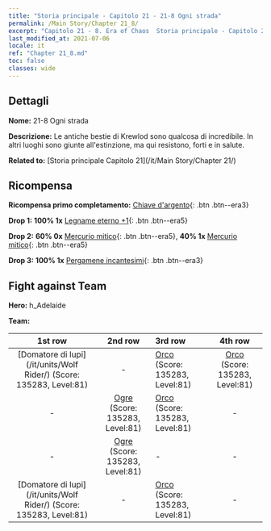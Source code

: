 ```yaml
---
title: "Storia principale - Capitolo 21 - 21-8 Ogni strada"
permalink: /Main Story/Chapter 21_8/
excerpt: "Capitolo 21 - 8. Era of Chaos  Storia principale - Capitolo 21_8. 21-8 Ogni strada"
last_modified_at: 2021-07-06
locale: it
ref: "Chapter 21_8.md"
toc: false
classes: wide
---
```


## Dettagli

 **Nome:** 21-8 Ogni strada

 **Descrizione:** Le antiche bestie di Krewlod sono qualcosa di incredibile. In altri luoghi sono giunte all'estinzione, ma qui resistono, forti e in salute.

 **Related to:** [Storia principale Capitolo 21](/it/Main Story/Chapter 21/)

## Ricompensa

 **Ricompensa primo completamento:** [Chiave d'argento](/ItemsIT/con_693/){: .btn .btn--era3}

 **Drop 1:** **100% 1x** [Legname eterno +1](/ItemsIT/mat_69/){: .btn .btn--era5}

 **Drop 2:** **60% 0x** [Mercurio mitico](/ItemsIT/mat_63/){: .btn .btn--era5}, **40% 1x** [Mercurio mitico](/ItemsIT/mat_63/){: .btn .btn--era5}

 **Drop 3:** **100% 1x** [Pergamene incantesimi](/ItemsIT/con_694/){: .btn .btn--era3}


## Fight against Team
 **Hero:** h_Adelaide

 **Team:**


  | 1st row | 2nd row | 3rd row | 4th row |
  |:----:|:----:|:----|:----:|
  | [Domatore di lupi](/it/units/Wolf Rider/) (Score: 135283, Level:81)  | - | [Orco](/it/units/Orc/) (Score: 135283, Level:81)  | [Orco](/it/units/Orc/) (Score: 135283, Level:81)  |
  | - | [Ogre](/it/units/Ogre/) (Score: 135283, Level:81)  | [Orco](/it/units/Orc/) (Score: 135283, Level:81)  | - |
  | - | [Ogre](/it/units/Ogre/) (Score: 135283, Level:81)  | - | - |
  | [Domatore di lupi](/it/units/Wolf Rider/) (Score: 135283, Level:81)  | - | [Orco](/it/units/Orc/) (Score: 135283, Level:81)  | - |



